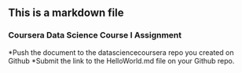 ## This is a markdown file
### Coursera Data Science Course I Assignment

*Push the document to the datasciencecoursera repo you created on Github
*Submit the link to the HelloWorld.md file on your Github repo. 